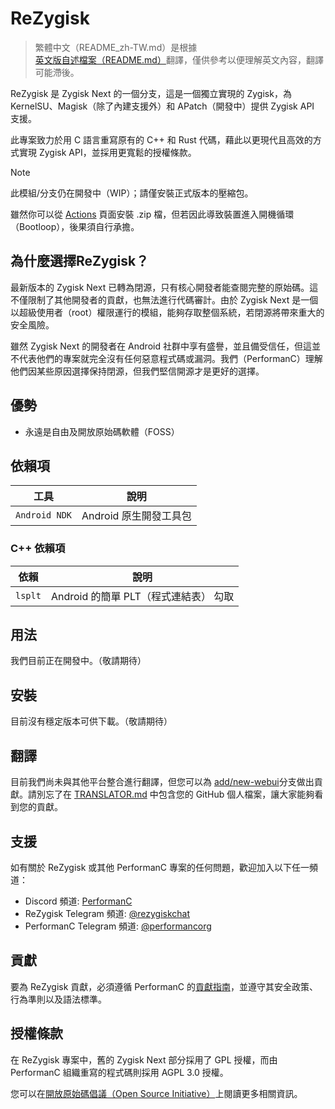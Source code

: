 # ReZygisk
> 繁體中文（README_zh-TW.md）是根據[英文版自述檔案（README.md）](https://github.com/PerformanC/ReZygisk/blob/main/README.md)翻譯，僅供參考以便理解英文內容，翻譯可能滯後。

ReZygisk 是 Zygisk Next 的一個分支，這是一個獨立實現的 Zygisk，為 KernelSU、Magisk（除了內建支援外）和 APatch（開發中）提供 Zygisk API 支援。

此專案致力於用 C 語言重寫原有的 C++ 和 Rust 代碼，藉此以更現代且高效的方式實現 Zygisk API，並採用更寬鬆的授權條款。

> [!NOTE]
> 此模組/分支仍在開發中（WIP）；請僅安裝正式版本的壓縮包。
>
> 雖然你可以從 [Actions](https://github.com/PerformanC/ReZygisk/actions) 頁面安裝 .zip 檔，但若因此導致裝置進入開機循環（Bootloop），後果須自行承擔。

## 為什麼選擇ReZygisk？

最新版本的 Zygisk Next 已轉為閉源，只有核心開發者能查閱完整的原始碼。這不僅限制了其他開發者的貢獻，也無法進行代碼審計。由於 Zygisk Next 是一個以超級使用者（root）權限運行的模組，能夠存取整個系統，若閉源將帶來重大的安全風險。

雖然 Zygisk Next 的開發者在 Android 社群中享有盛譽，並且備受信任，但這並不代表他們的專案就完全沒有任何惡意程式碼或漏洞。我們（PerformanC）理解他們因某些原因選擇保持閉源，但我們堅信開源才是更好的選擇。

## 優勢

- 永遠是自由及開放原始碼軟體（FOSS）

## 依賴項

| 工具            | 說明                            |
|-----------------|----------------------------------------|
| `Android NDK`   | Android 原生開發工具包     |

### C++ 依賴項

| 依賴 | 說明                   |
|------------|-------------------------------|
| `lsplt`    | Android 的簡單 PLT（程式連結表） 勾取   |

## 用法

我們目前正在開發中。（敬請期待）

## 安裝

目前沒有穩定版本可供下載。（敬請期待）

## 翻譯

目前我們尚未與其他平台整合進行翻譯，但您可以為 [add/new-webui](https://github.com/PerformanC/ReZygisk/tree/add/new-webui)分支做出貢獻。請別忘了在 [TRANSLATOR.md](https://github.com/PerformanC/ReZygisk/blob/add/new-webui/TRANSLATOR.md) 中包含您的 GitHub 個人檔案，讓大家能夠看到您的貢獻。

## 支援
如有關於 ReZygisk 或其他 PerformanC 專案的任何問題，歡迎加入以下任一頻道：

- Discord 頻道: [PerformanC](https://discord.gg/uPveNfTuCJ)
- ReZygisk Telegram 頻道: [@rezygiskchat](https://t.me/rezygiskchat)
- PerformanC Telegram 頻道: [@performancorg](https://t.me/performancorg)

## 貢獻

要為 ReZygisk 貢獻，必須遵循 PerformanC 的[貢獻指南](https://github.com/PerformanC/contributing)，並遵守其安全政策、行為準則以及語法標準。

## 授權條款

在 ReZygisk 專案中，舊的 Zygisk Next 部分採用了 GPL 授權，而由 PerformanC 組織重寫的程式碼則採用 AGPL 3.0 授權。

您可以在[開放原始碼倡議（Open Source Initiative）](https://opensource.org/licenses/AGPL-3.0)上閱讀更多相關資訊。
